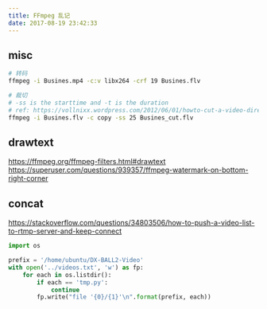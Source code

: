 ```yaml
---
title: FFmpeg 乱记
date: 2017-08-19 23:42:33
---
```

## misc ##

``` bash
# 转码
ffmpeg -i Busines.mp4 -c:v libx264 -crf 19 Busines.flv

# 裁切
# -ss is the starttime and -t is the duration
# ref: https://vollnixx.wordpress.com/2012/06/01/howto-cut-a-video-directly-with-ffmpeg-without-transcoding/
ffmpeg -i Busines.flv -c copy -ss 25 Busines_cut.flv
```

## drawtext ##

https://ffmpeg.org/ffmpeg-filters.html#drawtext
https://superuser.com/questions/939357/ffmpeg-watermark-on-bottom-right-corner

## concat ##

https://stackoverflow.com/questions/34803506/how-to-push-a-video-list-to-rtmp-server-and-keep-connect

``` python
import os

prefix = '/home/ubuntu/DX-BALL2-Video'
with open('../videos.txt', 'w') as fp:
    for each in os.listdir():
        if each == 'tmp.py':
            continue
        fp.write("file '{0}/{1}'\n".format(prefix, each))
```
